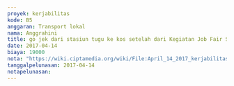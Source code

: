 ```yaml
---
proyek: kerjabilitas
kode: B5
anggaran: Transport lokal
nama: Anggrahini
title: go jek dari stasiun tugu ke kos setelah dari Kegiatan Job Fair Semarang
date: 2017-04-14
biaya: 19000
nota: "https://wiki.ciptamedia.org/wiki/File:April_14_2017_kerjabilitas_B5_gojek_stasiun_kos_inok.jpg"
tanggalpelunasan: 2017-04-14
notapelunasan:
---
```

